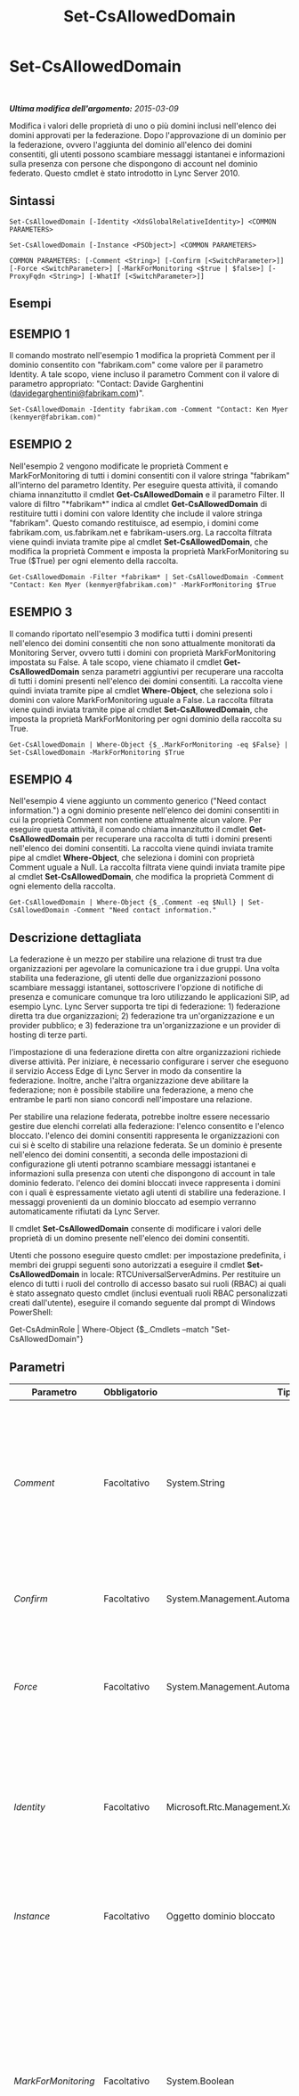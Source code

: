 ﻿---
title: Set-CsAllowedDomain
TOCTitle: Set-CsAllowedDomain
ms:assetid: d5b25b66-2b11-40ef-9ea4-efcae0b610e6
ms:mtpsurl: https://technet.microsoft.com/it-it/library/Gg398931(v=OCS.15)
ms:contentKeyID: 49302096
ms.date: 08/24/2015
mtps_version: v=OCS.15
ms.translationtype: HT
---

# Set-CsAllowedDomain

 

_**Ultima modifica dell'argomento:** 2015-03-09_

Modifica i valori delle proprietà di uno o più domini inclusi nell'elenco dei domini approvati per la federazione. Dopo l'approvazione di un dominio per la federazione, ovvero l'aggiunta del dominio all'elenco dei domini consentiti, gli utenti possono scambiare messaggi istantanei e informazioni sulla presenza con persone che dispongono di account nel dominio federato. Questo cmdlet è stato introdotto in Lync Server 2010.

## Sintassi

    Set-CsAllowedDomain [-Identity <XdsGlobalRelativeIdentity>] <COMMON PARAMETERS>

    Set-CsAllowedDomain [-Instance <PSObject>] <COMMON PARAMETERS>

    COMMON PARAMETERS: [-Comment <String>] [-Confirm [<SwitchParameter>]] [-Force <SwitchParameter>] [-MarkForMonitoring <$true | $false>] [-ProxyFqdn <String>] [-WhatIf [<SwitchParameter>]]

## Esempi

## ESEMPIO 1

Il comando mostrato nell'esempio 1 modifica la proprietà Comment per il dominio consentito con "fabrikam.com" come valore per il parametro Identity. A tale scopo, viene incluso il parametro Comment con il valore di parametro appropriato: "Contact: Davide Garghentini (davidegarghentini@fabrikam.com)".

    Set-CsAllowedDomain -Identity fabrikam.com -Comment "Contact: Ken Myer (kenmyer@fabrikam.com)"

## ESEMPIO 2

Nell'esempio 2 vengono modificate le proprietà Comment e MarkForMonitoring di tutti i domini consentiti con il valore stringa "fabrikam" all'interno del parametro Identity. Per eseguire questa attività, il comando chiama innanzitutto il cmdlet **Get-CsAllowedDomain** e il parametro Filter. Il valore di filtro "\*fabrikam\*" indica al cmdlet **Get-CsAllowedDomain** di restituire tutti i domini con valore Identity che include il valore stringa "fabrikam". Questo comando restituisce, ad esempio, i domini come fabrikam.com, us.fabrikam.net e fabrikam-users.org. La raccolta filtrata viene quindi inviata tramite pipe al cmdlet **Set-CsAllowedDomain**, che modifica la proprietà Comment e imposta la proprietà MarkForMonitoring su True ($True) per ogni elemento della raccolta.

    Get-CsAllowedDomain -Filter *fabrikam* | Set-CsAllowedDomain -Comment "Contact: Ken Myer (kenmyer@fabrikam.com)" -MarkForMonitoring $True

## ESEMPIO 3

Il comando riportato nell'esempio 3 modifica tutti i domini presenti nell'elenco dei domini consentiti che non sono attualmente monitorati da Monitoring Server, ovvero tutti i domini con proprietà MarkForMonitoring impostata su False. A tale scopo, viene chiamato il cmdlet **Get-CsAllowedDomain** senza parametri aggiuntivi per recuperare una raccolta di tutti i domini presenti nell'elenco dei domini consentiti. La raccolta viene quindi inviata tramite pipe al cmdlet **Where-Object**, che seleziona solo i domini con valore MarkForMonitoring uguale a False. La raccolta filtrata viene quindi inviata tramite pipe al cmdlet **Set-CsAllowedDomain**, che imposta la proprietà MarkForMonitoring per ogni dominio della raccolta su True.

    Get-CsAllowedDomain | Where-Object {$_.MarkForMonitoring -eq $False} | Set-CsAllowedDomain -MarkForMonitoring $True

## ESEMPIO 4

Nell'esempio 4 viene aggiunto un commento generico ("Need contact information.") a ogni dominio presente nell'elenco dei domini consentiti in cui la proprietà Comment non contiene attualmente alcun valore. Per eseguire questa attività, il comando chiama innanzitutto il cmdlet **Get-CsAllowedDomain** per recuperare una raccolta di tutti i domini presenti nell'elenco dei domini consentiti. La raccolta viene quindi inviata tramite pipe al cmdlet **Where-Object**, che seleziona i domini con proprietà Comment uguale a Null. La raccolta filtrata viene quindi inviata tramite pipe al cmdlet **Set-CsAllowedDomain**, che modifica la proprietà Comment di ogni elemento della raccolta.

    Get-CsAllowedDomain | Where-Object {$_.Comment -eq $Null} | Set-CsAllowedDomain -Comment "Need contact information."

## Descrizione dettagliata

La federazione è un mezzo per stabilire una relazione di trust tra due organizzazioni per agevolare la comunicazione tra i due gruppi. Una volta stabilita una federazione, gli utenti delle due organizzazioni possono scambiare messaggi istantanei, sottoscrivere l'opzione di notifiche di presenza e comunicare comunque tra loro utilizzando le applicazioni SIP, ad esempio Lync. Lync Server supporta tre tipi di federazione: 1) federazione diretta tra due organizzazioni; 2) federazione tra un'organizzazione e un provider pubblico; e 3) federazione tra un'organizzazione e un provider di hosting di terze parti.

l'impostazione di una federazione diretta con altre organizzazioni richiede diverse attività. Per iniziare, è necessario configurare i server che eseguono il servizio Access Edge di Lync Server in modo da consentire la federazione. Inoltre, anche l'altra organizzazione deve abilitare la federazione; non è possibile stabilire una federazione, a meno che entrambe le parti non siano concordi nell'impostare una relazione.

Per stabilire una relazione federata, potrebbe inoltre essere necessario gestire due elenchi correlati alla federazione: l'elenco consentito e l'elenco bloccato. l'elenco dei domini consentiti rappresenta le organizzazioni con cui si è scelto di stabilire una relazione federata. Se un dominio è presente nell'elenco dei domini consentiti, a seconda delle impostazioni di configurazione gli utenti potranno scambiare messaggi istantanei e informazioni sulla presenza con utenti che dispongono di account in tale dominio federato. l'elenco dei domini bloccati invece rappresenta i domini con i quali è espressamente vietato agli utenti di stabilire una federazione. I messaggi provenienti da un dominio bloccato ad esempio verranno automaticamente rifiutati da Lync Server.

Il cmdlet **Set-CsAllowedDomain** consente di modificare i valori delle proprietà di un domino presente nell'elenco dei domini consentiti.

Utenti che possono eseguire questo cmdlet: per impostazione predefinita, i membri dei gruppi seguenti sono autorizzati a eseguire il cmdlet **Set-CsAllowedDomain** in locale: RTCUniversalServerAdmins. Per restituire un elenco di tutti i ruoli del controllo di accesso basato sui ruoli (RBAC) ai quali è stato assegnato questo cmdlet (inclusi eventuali ruoli RBAC personalizzati creati dall'utente), eseguire il comando seguente dal prompt di Windows PowerShell:

Get-CsAdminRole | Where-Object {$\_.Cmdlets –match "Set-CsAllowedDomain"}

## Parametri


<table>
<colgroup>
<col style="width: 25%" />
<col style="width: 25%" />
<col style="width: 25%" />
<col style="width: 25%" />
</colgroup>
<thead>
<tr class="header">
<th>Parametro</th>
<th>Obbligatorio</th>
<th>Tipo</th>
<th>Descrizione</th>
</tr>
</thead>
<tbody>
<tr class="odd">
<td><p><em>Comment</em></p></td>
<td><p>Facoltativo</p></td>
<td><p>System.String</p></td>
<td><p>Valore stringa facoltativo che fornisce ulteriori informazioni sul dominio da modificare. È ad esempio possibile aggiungere un commento che fornisce le informazioni di contatto del dominio federato.</p></td>
</tr>
<tr class="even">
<td><p><em>Confirm</em></p></td>
<td><p>Facoltativo</p></td>
<td><p>System.Management.Automation.SwitchParameter</p></td>
<td><p>Viene visualizzata una richiesta di conferma prima di eseguire il comando.</p></td>
</tr>
<tr class="odd">
<td><p><em>Force</em></p></td>
<td><p>Facoltativo</p></td>
<td><p>System.Management.Automation.SwitchParameter</p></td>
<td><p>Consente di non visualizzare i messaggi relativi agli errori non irreversibili che possono verificarsi durante l'esecuzione del comando.</p></td>
</tr>
<tr class="even">
<td><p><em>Identity</em></p></td>
<td><p>Facoltativo</p></td>
<td><p>Microsoft.Rtc.Management.Xds.XdsGlobalRelativeIdentity</p></td>
<td><p>Nome di dominio completo (FQDN) del dominio consentito di cui vengono modificati i valori delle proprietà, ad esempio</p>
<p>-Identity fabrikam.com</p></td>
</tr>
<tr class="odd">
<td><p><em>Instance</em></p></td>
<td><p>Facoltativo</p></td>
<td><p>Oggetto dominio bloccato</p></td>
<td><p>Consente di passare al cmdlet un riferimento a un oggetto anziché impostare singoli valori di parametro.</p></td>
</tr>
<tr class="even">
<td><p><em>MarkForMonitoring</em></p></td>
<td><p>Facoltativo</p></td>
<td><p>System.Boolean</p></td>
<td><p>Indica se la connessione di federazione tra il dominio e il dominio remoto verrà monitorata da Monitoring Server. Per impostazione predefinita, MarkForMonitoring è impostato su False, ovvero la connessione non sarà monitorata.</p>
<p>Questa proprietà verrà ignorata se Monitoring Server non è stato distribuito.</p></td>
</tr>
<tr class="odd">
<td><p><em>ProxyFqdn</em></p></td>
<td><p>Facoltativo</p></td>
<td><p>System.String</p></td>
<td><p>Nome di dominio completo (ad esempio proxy-server.fabrikam.com) del server proxy SIP distribuito nel dominio che deve essere aggiunto all'elenco dei domini consentiti. Questa proprietà è facoltativa. Se non viene specificata, verranno utilizzate le procedure di individuazione DNS SRV per determinare la posizione del server proxy SIP.</p></td>
</tr>
<tr class="even">
<td><p><em>WhatIf</em></p></td>
<td><p>Facoltativo</p></td>
<td><p>System.Management.Automation.SwitchParameter</p></td>
<td><p>Descrive ciò che accadrebbe se si eseguisse il comando senza eseguirlo realmente.</p></td>
</tr>
</tbody>
</table>


## Tipi di input

Oggetto Microsoft.Rtc.Management.WritableConfig.Settings.Edge.AllowedDomain. Il cmdlet **Set-CsAllowedDomain** accetta le istanze da pipeline dell'oggetto dominio consentito.

## Tipi restituiti

Il cmdlet **Set-CsAllowedDomain** non restituisce un valore o un oggetto. Il cmdlet configura piuttosto le istanze dell'oggetto Microsoft.Rtc.Management.WritableConfig.Settings.Edge.AllowedDomain.

## Vedere anche

#### Ulteriori risorse

[Get-CsAllowedDomain](get-csalloweddomain.md)  
[New-CsAllowedDomain](new-csalloweddomain.md)  
[Remove-CsAllowedDomain](remove-csalloweddomain.md)  
[Set-CsAccessEdgeConfiguration](set-csaccessedgeconfiguration.md)

